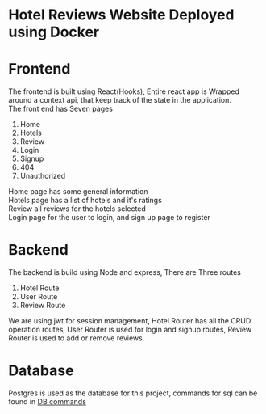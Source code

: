 # Hotel Reviews Website Deployed using Docker
# Frontend
The frontend is built using React(Hooks), Entire react app is Wrapped around a context api, that keep track of the state in the application. <br />
The front end has Seven pages<br />
<ol>
  <li>Home</li>
  <li>Hotels</li>
  <li>Review</li>
  <li>Login</li>
  <li>Signup</li>
  <li>404</li>
  <li>Unauthorized</li>
</ol>
Home page has some general information
<br />
Hotels page has a list of hotels and it's ratings
<br />
Review all reviews for the hotels selected
<br />
Login page for the user to login, and sign up page to register

# Backend
The backend is build using Node and express, There are Three routes
<br />
<ol>
<li>Hotel Route</li>
<li>User Route</li>
<li>Review Route</li>
</ol>
We are using jwt for session management, Hotel Router has all the CRUD operation routes, User Router is used for login and signup routes, Review Router is used to add or remove reviews.

# Database
Postgres is used as the database for this project, commands for sql can be found in 
<a href="https://github.com/Kshashum/HotelReviewsDocker/blob/main/backend/db.sql" target="_blank">DB commands</a>
